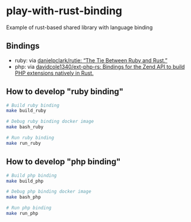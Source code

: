 # play-with-rust-binding
Example of rust-based shared library with language binding

## Bindings

- ruby: via [danielpclark/rutie: “The Tie Between Ruby and Rust.”](https://github.com/danielpclark/rutie)
- php: via [davidcole1340/ext-php-rs: Bindings for the Zend API to build PHP extensions natively in Rust.](https://github.com/davidcole1340/ext-php-rs)

## How to develop "ruby binding"

```bash
# Build ruby binding
make build_ruby

# Debug ruby binding docker image
make bash_ruby

# Run ruby binding
make run_ruby
```

## How to develop "php binding"

```bash
# Build php binding
make build_php

# Debug php binding docker image
make bash_php

# Run php binding
make run_php
```